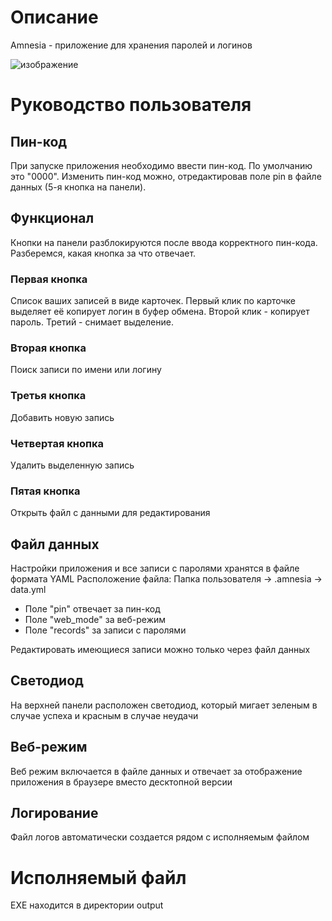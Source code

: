 # Описание
Amnesia - приложение для хранения паролей и логинов

![изображение](https://github.com/den4ik-kovalev/amnesia/assets/55949928/f5e5d388-17c0-48be-9d3b-5f7e1b2cc5c3)

# Руководство пользователя

## Пин-код
При запуске приложения необходимо ввести пин-код. По умолчанию это "0000". 
Изменить пин-код можно, отредактировав поле pin в файле данных (5-я кнопка на панели).

## Функционал
Кнопки на панели разблокируются после ввода корректного пин-кода. Разберемся, какая кнопка за что отвечает.

### Первая кнопка
Список ваших записей в виде карточек. Первый клик по карточке выделяет её копирует логин в буфер обмена. Второй клик - копирует пароль. Третий - снимает выделение.

### Вторая кнопка
Поиск записи по имени или логину

### Третья кнопка
Добавить новую запись

### Четвертая кнопка
Удалить выделенную запись

### Пятая кнопка
Открыть файл с данными для редактирования

## Файл данных
Настройки приложения и все записи с паролями хранятся в файле формата YAML
Расположение файла: Папка пользователя -> .amnesia -> data.yml

- Поле "pin" отвечает за пин-код
- Поле "web_mode" за веб-режим
- Поле "records" за записи с паролями

Редактировать имеющиеся записи можно только через файл данных

## Светодиод
На верхней панели расположен светодиод, который мигает зеленым в случае успеха и красным в случае неудачи

## Веб-режим
Веб режим включается в файле данных и отвечает за отображение приложения в браузере вместо десктопной версии

## Логирование
Файл логов автоматически создается рядом с исполняемым файлом

# Исполняемый файл
EXE находится в директории output




